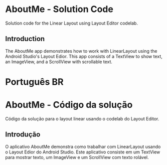 # AboutMe - Solution Code
Solution code for the Linear Layout using Layout Editor codelab.

## Introduction
The AboutMe app demonstrates how to work with LinearLayout using the Android Studio's Layout Edior. This app consists of a TextView to show text, an ImageView, and a ScrollView with scrollable text.

# Português BR
# AboutMe - Código da solução
Código da solução para o layout linear usando o codelab do Layout Editor.

## Introdução
O aplicativo AboutMe demonstra como trabalhar com LinearLayout usando o Layout Edior do Android Studio. Este aplicativo consiste em um TextView para mostrar texto, um ImageView e um ScrollView com texto rolável.
